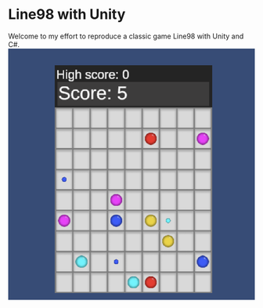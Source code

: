 # Line98 with Unity
Welcome to my effort to reproduce a classic game Line98 with Unity and C#.
![Example of Line98](figs/example.png)